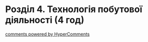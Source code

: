 <div id="hypercomments_widget" class="js-hypercomments-widget invisible"></div>

# Розділ 4. Технологія побутової діяльності (4 год)



<div class="js-hypercomments-container">
<a href="http://hypercomments.com" class="hc-link" title="comments widget">comments powered by HyperComments</a>
</div>